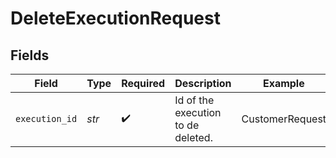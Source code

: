 # DeleteExecutionRequest


## Fields

| Field                              | Type                               | Required                           | Description                        | Example                            |
| ---------------------------------- | ---------------------------------- | ---------------------------------- | ---------------------------------- | ---------------------------------- |
| `execution_id`                     | *str*                              | :heavy_check_mark:                 | Id of the execution to de deleted. | CustomerRequest                    |